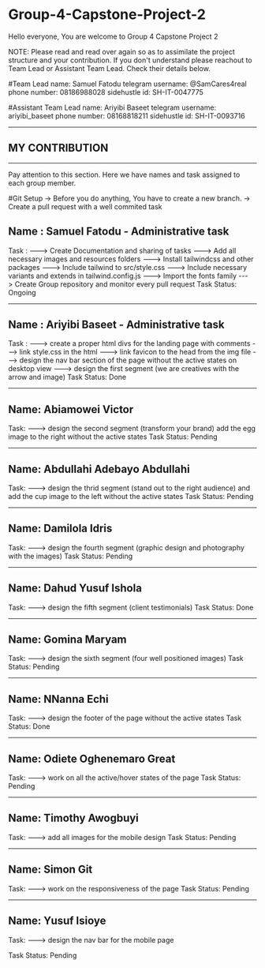 # Group-4-Capstone-Project-2

Hello everyone, You are welcome to Group 4 Capstone Project 2

NOTE: Please read and read over again so as to assimilate the project structure and your contribution. If you don't understand
please reachout to Team Lead or Assistant Team Lead. Check their details below.

#Team Lead
name: Samuel Fatodu
telegram username: @SamCares4real
phone number: 08186988028
sidehustle id: SH-IT-0047775

#Assistant Team Lead
name: Ariyibi Baseet
telegram username: ariyibi_baseet
phone number: 08168818211
sidehustle id: SH-IT-0093716

---

## MY CONTRIBUTION

---

Pay attention to this section. Here we have names and task assigned to each group member.

#Git Setup
-> Before you do anything, You have to create a new branch.
-> Create a pull request with a well commited task

## Name : Samuel Fatodu - Administrative task

Task :
---> Create Documentation and sharing of tasks
---> Add all necessary images and resources folders
---> Install tailwindcss and other packages
---> Include tailwind to src/style.css
---> Include necessary variants and extends in tailwind.config.js
---> Import the fonts family
---> Create Group repository and monitor every pull request
Task Status: Ongoing

---

## Name : Ariyibi Baseet - Administrative task

Task :
---> create a proper html divs for the landing page with comments
---> link style.css in the html
---> link favicon to the head from the img file
---> design the nav bar section of the page without the active states on desktop view
---> design the first segment (we are creatives with the arrow and image)
Task Status: Done

---

## Name: Abiamowei Victor

Task:
---> design the second segment (transform your brand) add the egg image to the right without the active states
Task Status: Pending

---

## Name: Abdullahi Adebayo Abdullahi

Task:
---> design the thrid segment (stand out to the right audience) and add the cup image to the left without the active states
Task Status: Pending

---

## Name: Damilola Idris

Task:
---> design the fourth segment (graphic design and photography with the images)
Task Status: Pending

---

## Name: Dahud Yusuf Ishola

Task:
---> design the fifth segment (client testimonials)
Task Status: Done

---

## Name: Gomina Maryam

Task:
---> design the sixth segment (four well positioned images)
Task Status: Pending

---

## Name: NNanna Echi

Task:
---> design the footer of the page without the active states
Task Status: Done

---

## Name: Odiete Oghenemaro Great

Task:
---> work on all the active/hover states of the page
Task Status: Pending

---

## Name: Timothy Awogbuyi

Task:
---> add all images for the mobile design
Task Status: Pending

---

## Name: Simon Git

Task:
---> work on the responsiveness of the page
Task Status: Pending

---

## Name: Yusuf Isioye

Task:
---> design the nav bar for the mobile page

Task Status: Pending
